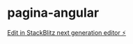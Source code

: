 # pagina-angular

[Edit in StackBlitz next generation editor ⚡️](https://stackblitz.com/~/github.com/ANDYDJPRO360/pagina-angular)